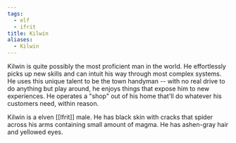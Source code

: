 ```yaml
---
tags:
  - elf
  - ifrit
title: Kilwin
aliases:
  - Kilwin
---
```


Kilwin is quite possibly the most proficient man in the world. He effortlessly picks up new skills and can intuit his way through most complex systems. He uses this unique talent to be the town handyman -- with no real drive to do anything but play around, he enjoys things that expose him to new experiences. He operates a "shop" out of his home that'll do whatever his customers need, within reason.

Kilwin is a elven [[Ifrit]] male. He has black skin with cracks that spider across his arms containing small amount of magma. He has ashen-gray hair and yellowed eyes.